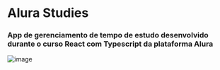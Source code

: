 # Alura Studies
### App de gerenciamento de tempo de estudo desenvolvido durante o curso React com Typescript da plataforma Alura

![image](https://user-images.githubusercontent.com/89262324/172861105-2598ac88-a8ab-46e3-aa6d-f771b4194b9e.png)

